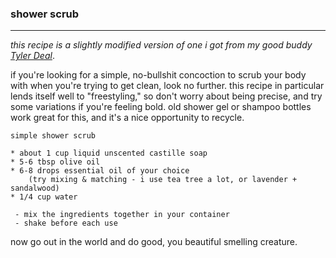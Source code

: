 ### shower scrub

---

_this recipe is a slightly modified version of one i got from my good buddy [Tyler Deal](http://idiotpull.com/)_.

if you're looking for a simple, no-bullshit concoction to scrub your body with when you're trying to get clean, look no further. this recipe in particular lends itself well to "freestyling," so don't worry about being precise, and try some variations if you're feeling bold. old shower gel or shampoo bottles work great for this, and it's a nice opportunity to recycle.

```
simple shower scrub

* about 1 cup liquid unscented castille soap
* 5-6 tbsp olive oil
* 6-8 drops essential oil of your choice 
	(try mixing & matching - i use tea tree a lot, or lavender + sandalwood)
* 1/4 cup water

 - mix the ingredients together in your container
 - shake before each use
```

now go out in the world and do good, you beautiful smelling creature.
